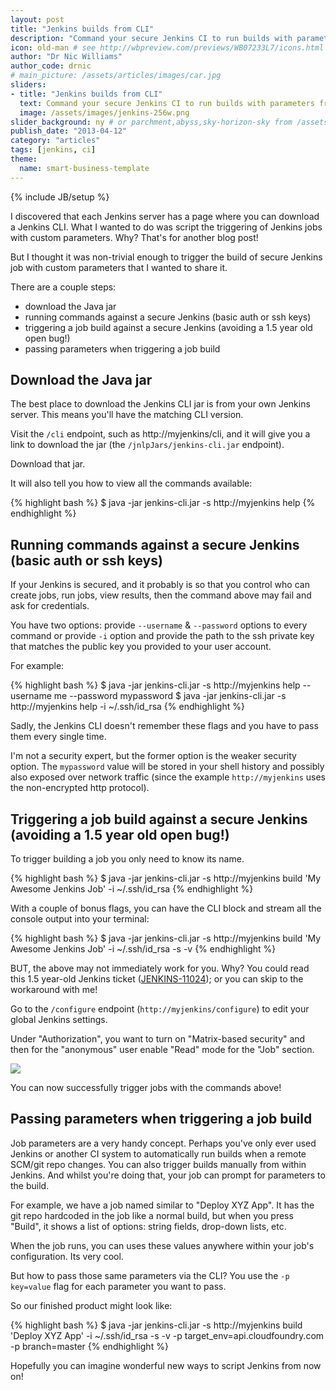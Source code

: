 ```yaml
---
layout: post
title: "Jenkins builds from CLI"
description: "Command your secure Jenkins CI to run builds with parameters from the CLI" # Used in /articles.html listing
icon: old-man # see http://wbpreview.com/previews/WB07233L7/icons.html
author: "Dr Nic Williams"
author_code: drnic
# main_picture: /assets/articles/images/car.jpg
sliders:
- title: "Jenkins builds from CLI"
  text: Command your secure Jenkins CI to run builds with parameters from the CLI
  image: /assets/images/jenkins-256w.png
slider_background: ny # or parchment,abyss,sky-horizon-sky from /assets/sliders
publish_date: "2013-04-12"
category: "articles"
tags: [jenkins, ci]
theme:
  name: smart-business-template
---
```

{% include JB/setup %}

I discovered that each Jenkins server has a page where you can download a Jenkins CLI. What I wanted to do was script the triggering of Jenkins jobs with custom parameters. Why? That's for another blog post!

But I thought it was non-trivial enough to trigger the build of secure Jenkins job with custom parameters that I wanted to share it.

There are a couple steps:

* download the Java jar
* running commands against a secure Jenkins (basic auth or ssh keys)
* triggering a job build against a secure Jenkins (avoiding a 1.5 year old open bug!)
* passing parameters when triggering a job build

## Download the Java jar

The best place to download the Jenkins CLI jar is from your own Jenkins server. This means you'll have the matching CLI version.

Visit the `/cli` endpoint, such as http://myjenkins/cli, and it will give you a link to download the jar (the `/jnlpJars/jenkins-cli.jar` endpoint).

Download that jar.

It will also tell you how to view all the commands available:

{% highlight bash %}
$ java -jar jenkins-cli.jar -s http://myjenkins help
{% endhighlight %}

## Running commands against a secure Jenkins (basic auth or ssh keys)

If your Jenkins is secured, and it probably is so that you control who can create jobs, run jobs, view results, then the command above may fail and ask for credentials.

You have two options: provide `--username` & `--password` options to every command or provide `-i` option and provide the path to the ssh private key that matches the public key you provided to your user account.

For example:

{% highlight bash %}
$ java -jar jenkins-cli.jar -s http://myjenkins help --username me --password mypassword
$ java -jar jenkins-cli.jar -s http://myjenkins help -i ~/.ssh/id_rsa
{% endhighlight %}

Sadly, the Jenkins CLI doesn't remember these flags and you have to pass them every single time.

I'm not a security expert, but the former option is the weaker security option. The `mypassword` value will be stored in your shell history and possibly also exposed over network traffic (since the example `http://myjenkins` uses the non-encrypted http protocol).

## Triggering a job build against a secure Jenkins (avoiding a 1.5 year old open bug!)

To trigger building a job you only need to know its name.

{% highlight bash %}
$ java -jar jenkins-cli.jar -s http://myjenkins build 'My Awesome Jenkins Job' -i ~/.ssh/id_rsa
{% endhighlight %}

With a couple of bonus flags, you can have the CLI block and stream all the console output into your terminal:

{% highlight bash %}
$ java -jar jenkins-cli.jar -s http://myjenkins build 'My Awesome Jenkins Job' -i ~/.ssh/id_rsa -s -v
{% endhighlight %}

BUT, the above may not immediately work for you. Why? You could read this 1.5 year-old Jenkins ticket ([JENKINS-11024](https://issues.jenkins-ci.org/browse/JENKINS-11024?focusedCommentId=177140)); or you can skip to the workaround with me!

Go to the `/configure` endpoint (`http://myjenkins/configure`) to edit your global Jenkins settings.

Under "Authorization", you want to turn on "Matrix-based security" and then for the "anonymous" user enable "Read" mode for the "Job" section.

<img src="{{ BASE_PATH }}/assets/articles/images/enable-job-read-access-to-anonymous-user.png">

You can now successfully trigger jobs with the commands above!

## Passing parameters when triggering a job build

Job parameters are a very handy concept. Perhaps you've only ever used Jenkins or another CI system to automatically run builds when a remote SCM/git repo changes. You can also trigger builds manually from within Jenkins. And whilst you're doing that, your job can prompt for parameters to the build.

For example, we have a job named similar to "Deploy XYZ App". It has the git repo hardcoded in the job like a normal build, but when you press "Build", it shows a list of options: string fields, drop-down lists, etc.

When the job runs, you can uses these values anywhere within your job's configuration. Its very cool.

But how to pass those same parameters via the CLI? You use the `-p key=value` flag for each parameter you want to pass.

So our finished product might look like:

{% highlight bash %}
$ java -jar jenkins-cli.jar -s http://myjenkins build 'Deploy XYZ App' -i ~/.ssh/id_rsa -s -v -p target_env=api.cloudfoundry.com -p branch=master
{% endhighlight %}

Hopefully you can imagine wonderful new ways to script Jenkins from now on!



